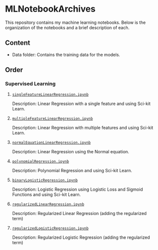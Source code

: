 # MLNotebookArchives

This repository contains my machine learning notebooks. Below is the organization of the notebooks and a brief description of each.

## Content

- Data folder: Contains the training data for the models.

## Order

### Supervised Learning

1. [`singleFeatureLinearRegression.ipynb`](singleFeatureLinearRegression.ipynb)

   Description: Linear Regression with a single feature and using Sci-kit Learn.

2. [`multipleFeatureLinearRegression.ipynb`](multipleFeatureLinearRegression.ipynb)

   Description: Linear Regression with multiple features and using Sci-kit Learn.

3. [`normalEquationLinearRegression.ipynb`](normalEquationLinearRegression.ipynb)

   Description: Linear Regression using the Normal equation.

4. [`polynomialRegression.ipynb`](polynomialRegression.ipynb)

   Description: Polynomial Regression and using Sci-kit Learn.
   
5. [`binaryLogisticRegression.ipynb`](binaryLogisticRegression.ipynb)

   Description: Logistic Regression using Logistic Loss and Sigmoid Functions and using Sci-kit Learn.

6. [`regularizedLinearRegression.ipynb`](regularizedLinearRegression.ipynb)

   Description: Regularized Linear Regression (adding the regularized term)

7. [`regularizedLogisticRegression.ipynb`](regularizedLogisticRegression.ipynb)

   Description: Regularized Logistic Regression (adding the regularized term)
